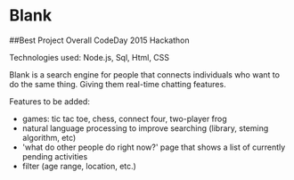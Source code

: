 # Blank
##Best Project Overall
CodeDay 2015 Hackathon 


Technologies used: Node.js, Sql, Html, CSS

Blank is a search engine for people that connects individuals who want to do the same thing. Giving them real-time chatting features.

Features to be added: 
   - games: tic tac toe, chess, connect four, two-player frog
   - natural language processing to improve searching (library, steming algorithm, etc)
   - 'what do other people do right now?' page that shows a list of currently pending activities
   - filter (age range, location, etc.)
